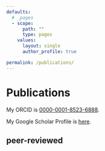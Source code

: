 ```yaml
---
defaults:
  # _pages
  - scope:
      path: ""
      type: pages
    values:
      layout: single
      author_profile: true

permalink: /publications/
---
```


# Publications

My ORCID is [0000-0001-8523-6888](https://orcid.org/0000-0001-8523-6888).

My Google Scholar Profile is [here](https://scholar.google.com/citations?user=54kSTFkAAAAJ&hl=en).

## peer-reviewed
